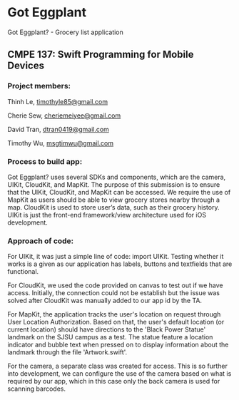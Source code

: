 # Got Eggplant
Got Eggplant? - Grocery list application

## CMPE 137: Swift Programming for Mobile Devices

<!---
[comment]: <> (This is a comment)
[//]: <> (This is a comment)
[//]: # (This is a comment) -->
<!---
Comment
-->

### Project members:
Thinh Le, timothyle85@gmail.com
<!--- 010641462 -->
Cherie Sew, cheriemeiyee@gmail.com
<!--- #010108800 -->
David Tran, dtran0419@gmail.com
<!--- #009962771 -->
Timothy Wu, msgtimwu@gmail.com
<!---#008867170-->

### Process to build app:

Got Eggplant? uses several SDKs and components, which are the camera, UIKit, CloudKit, and MapKit. The purpose of this submission is to ensure that the UIKit, CloudKit, and MapKit can be accessed. We require the use of MapKit as users should be able to view grocery stores nearby through a map. CloudKit is used to store user’s data, such as their grocery history. UIKit is just the front-end framework/view architecture used for iOS development.

### Approach of code:

For UIKit, it was just a simple line of code: import UIKit. Testing whether it works is a given as our application has labels, buttons and textfields that are functional.

For CloudKit, we used the code provided on canvas to test out if we have access. Initially, the connection could not be establish but the issue was solved after CloudKit was manually added to our app id by the TA.

For MapKit, the application tracks the user's location on request through User Location Authorization. Based on that, the user's default location (or current location) should have directions to the 'Black Power Statue' landmark on the SJSU campus as a test. The statue feature a location indicator and bubble text when pressed on to display information about the landmark through the file 'Artwork.swift'.

For the camera, a separate class was created for access. This is so further into development, we can configure the use of the camera based on what is required by our app, which in this case only the back camera is used for scanning barcodes.

